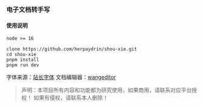 ### 电子文档转手写

#### 使用说明
```
node >= 16

clone https://github.com/herpaydrin/shou-xie.git
cd shou-xie
pnpm install
pnpm run dev
```

字体来源：[站长字体](https://font.chinaz.com/index.html)
文档编辑器：[wangeditor](https://www.wangeditor.com/)

> 声明：本项目所有内容和功能都为研究使用，如果商用，请联系对应平台授权！
> 如果有侵权，请联系本人删除！